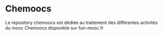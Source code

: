 # Chemoocs
Le repository chemoocs est dédiée au traitement des différentes activités du mooc Chemoocs disponible sur fun-mooc.fr

